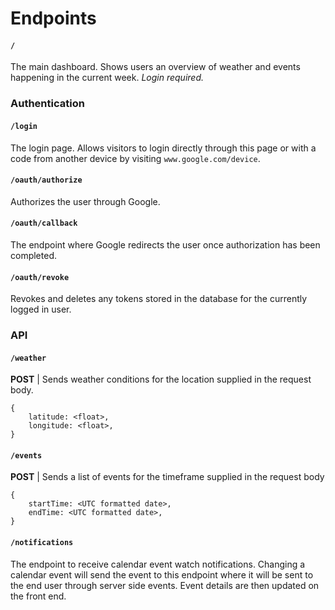 Endpoints
=========

#### `/`

The main dashboard. Shows users an overview of weather and events happening in the current week. *Login required.*

### Authentication

#### `/login`

The login page. Allows visitors to login directly through this page or with a code from another device by visiting `www.google.com/device`.

#### `/oauth/authorize`

Authorizes the user through Google.

#### `/oauth/callback`

The endpoint where Google redirects the user once authorization has been completed.

#### `/oauth/revoke`

Revokes and deletes any tokens stored in the database for the currently logged in user.


### API 

#### `/weather`

**POST** | Sends weather conditions for the location supplied in the request body. 

    {
        latitude: <float>,
        longitude: <float>,
    }
    
#### `/events`

**POST** | Sends a list of events for the timeframe supplied in the request body

    {
        startTime: <UTC formatted date>,
        endTime: <UTC formatted date>,
    }

#### `/notifications`

The endpoint to receive calendar event watch notifications. Changing a calendar event will send the event to this endpoint where it will be sent to the end user through server side events. Event details are then updated on the front end.
